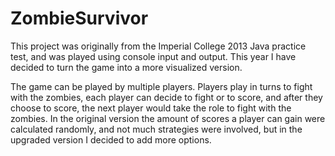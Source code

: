 # ZombieSurvivor

This project was originally from the Imperial College 2013 Java practice test, and was played using console input and output.
This year I have decided to turn the game into a more visualized version.

The game can be played by multiple players. Players play in turns to fight with the zombies, each player can decide to fight or to score,
and after they choose to score, the next player would take the role to fight with the zombies. In the original version the amount of scores
a player can gain were calculated randomly, and not much strategies were involved, but in the upgraded version I decided to add more options.

